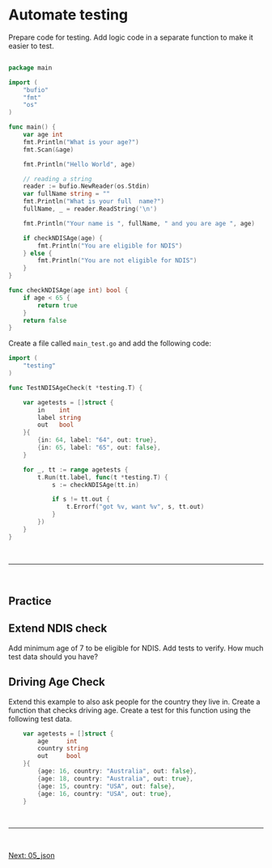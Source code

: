 
# Automate testing 


Prepare code for testing. Add logic code in a separate function to make it easier to test.

```go

package main

import (
	"bufio"
	"fmt"
	"os"
)

func main() {
	var age int
	fmt.Println("What is your age?")
	fmt.Scan(&age)

	fmt.Println("Hello World", age)

	// reading a string
	reader := bufio.NewReader(os.Stdin)
	var fullName string = ""
	fmt.Println("What is your full  name?")
	fullName, _ = reader.ReadString('\n')

	fmt.Println("Your name is ", fullName, " and you are age ", age)

	if checkNDISAge(age) {
		fmt.Println("You are eligible for NDIS")
	} else {
		fmt.Println("You are not eligible for NDIS")
	}
}

func checkNDISAge(age int) bool {
	if age < 65 {
		return true
	}
	return false
}

```




Create a file called `main_test.go` and add the following code:

```go
import (
	"testing"
)

func TestNDISAgeCheck(t *testing.T) {

	var agetests = []struct {
		in    int
		label string
		out   bool
	}{
		{in: 64, label: "64", out: true},
		{in: 65, label: "65", out: false},
	}

	for _, tt := range agetests {
		t.Run(tt.label, func(t *testing.T) {
			s := checkNDISAge(tt.in)

			if s != tt.out {
				t.Errorf("got %v, want %v", s, tt.out)
			}
		})
	}
}
```



<br>
<hr>
<br>  

## Practice  


## Extend NDIS check

Add minimum age of 7 to be eligible for NDIS.
Add tests to verify.
How much test data should you have?


## Driving Age Check

Extend this example to also ask people for the country they live in. 
Create a function that checks driving age. Create a test for this function using the following test data.
```go
	var agetests = []struct {
		age     int
		country string
		out     bool
	}{
		{age: 16, country: "Australia", out: false},
		{age: 18, country: "Australia", out: true},
        {age: 15, country: "USA", out: false},
		{age: 16, country: "USA", out: true},
	}
```


<br />

<hr />

<br />  


[Next: 05_json](05_json.md)

